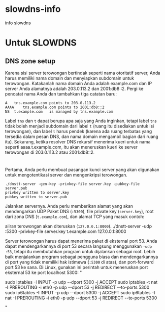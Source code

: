 # slowdns-info
info slowdns

# Untuk SLOWDNS 

## DNS zone setup

Karena sisi server terowongan bertindak seperti nama otoritatif server, Anda harus memiliki nama domain dan menyiapkan subdomain untuk terowongan. Katakanlah nama domain Anda adalah example.com dan IP server Anda alamatnya adalah 203.0.113.2 dan 2001:db8::2. Pergi ke pencatat nama Anda dan tambahkan tiga catatan baru:
``` 
A 	tns.example.com	points to 203.0.113.2
AAAA	tns.example.com	points to 2001:db8::2 
NS	t.example.com	is managed by tns.example.com
 ```
Label `tns` dan `t` dapat berupa apa saja yang Anda inginkan, tetapi label `tns` tidak boleh menjadi subdomain dari label `t` (ruang itu disediakan untuk isi terowongan), dan label `t` harus pendek (karena ada ruang terbatas yang tersedia dalam pesan DNS, dan nama domain mengambil bagian dari ruang itu).
Sekarang, ketika resolver DNS rekursif menerima kueri untuk nama seperti aaaa.t.example.com, itu akan meneruskan kueri ke server terowongan di 203.0.113.2 atau 2001:db8::2.

#
Pertama, Anda perlu membuat pasangan kunci server yang akan digunakan untuk mengotentikasi server dan mengenkripsi terowongan.
```
./dnstt-server -gen-key -privkey-file server.key -pubkey-file server.pub 
privkey written to server.key 
pubkey written to server.pub
```
Jalankan servernya. Anda perlu memberikan alamat yang akan mendengarkan UDP
Paket DNS (`:5300`), file private key (`server.key`), root dari zona DNS (`t.example.com`), dan alamat TCP yang masuk
contoh:

aliran terowongan akan diteruskan (`127.0.0.1:8000`).
./dnstt-server -udp :5300 -privkey-file server.key t.example.com 127.0.0.1:8000

Server terowongan harus dapat menerima paket di eksternal port 53. Anda dapat mendengarkannya di port 53 secara langsung menggunakan `-udp :53`, tetapi itu membutuhkan program untuk dijalankan sebagai root. Lebih baik menjalankan program sebagai pengguna biasa dan mendengarkannya di port yang tidak memiliki hak istimewa (`:5300` di atas), dan port-forward port 53 ke sana. Di Linux, gunakan ini perintah untuk meneruskan port eksternal 53 ke port localhost 5300:
"

sudo iptables -I INPUT -p udp --dport 5300 -j ACCEPT
sudo iptables -t nat -I PREROUTING -i eth0 -p udp --dport 53 -j REDIRECT --to-ports 5300
sudo ip6tables -I INPUT -p udp --dport 5300 -j ACCEPT
sudo ip6tables -t nat -I PREROUTING -i eth0 -p udp --dport 53 -j REDIRECT --to-ports 5300

"
